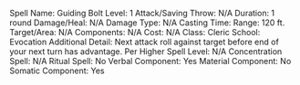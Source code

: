 
Spell Name: Guiding Bolt
Level: 1
Attack/Saving Throw: N/A
Duration: 1 round
Damage/Heal: N/A
Damage Type: N/A
Casting Time: 
Range: 120 ft.
Target/Area: N/A
Components: N/A
Cost: N/A
Class: Cleric
School: Evocation
Additional Detail: Next attack roll against target before end of your next turn has advantage.
Per Higher Spell Level: N/A
Concentration Spell: N/A
Ritual Spell: No
Verbal Component: Yes
Material Component: No
Somatic Component: Yes
